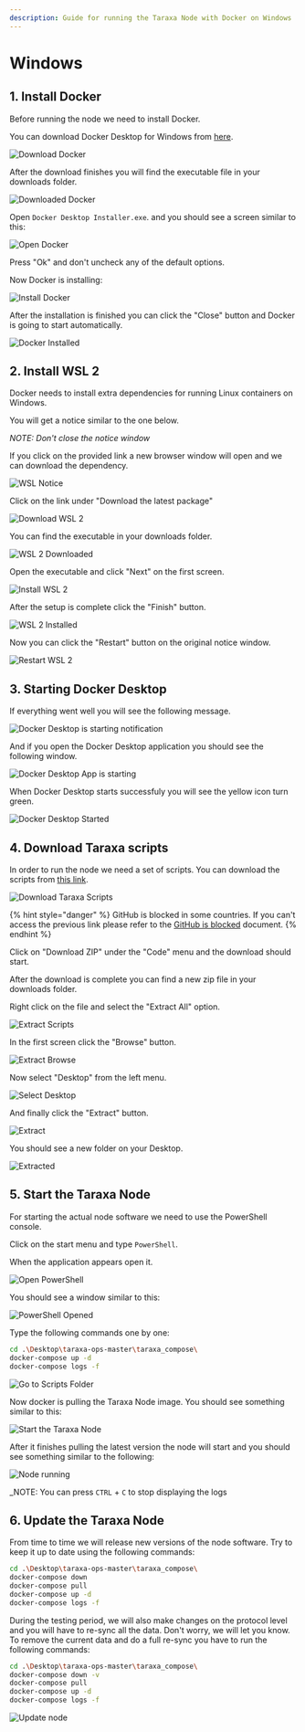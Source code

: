 ```yaml
---
description: Guide for running the Taraxa Node with Docker on Windows
---
```


# Windows

## 1. Install Docker

Before running the node we need to install Docker.

You can download Docker Desktop for Windows from [here](https://desktop.docker.com/win/stable/amd64/Docker%20Desktop%20Installer.exe).

![Download Docker](../../.gitbook/assets/1-download%20%281%29.png)

After the download finishes you will find the executable file in your downloads folder.

![Downloaded Docker](../../.gitbook/assets/2-downloaded%20%281%29.png)

Open `Docker Desktop Installer.exe`. and you should see a screen similar to this:

![Open Docker](../../.gitbook/assets/3-open%20%281%29.png)

Press "Ok" and don't uncheck any of the default options.

Now Docker is installing:

![Install Docker](../../.gitbook/assets/4-install%20%281%29.png)

After the installation is finished you can click the "Close" button and Docker is going to start automatically.

![Docker Installed](../../.gitbook/assets/5-installed.png)

## 2. Install WSL 2

Docker needs to install extra dependencies for running Linux containers on Windows.

You will get a notice similar to the one below.

_NOTE: Don't close the notice window_

If you click on the provided link a new browser window will open and we can download the dependency.

![WSL Notice](../../.gitbook/assets/6-wsl-notice.png)

Click on the link under "Download the latest package"

![Download WSL 2](../../.gitbook/assets/7-wsl-download.png)

You can find the executable in your downloads folder.

![WSL 2 Downloaded](../../.gitbook/assets/8-wsl-downloaded.png)

Open the executable and click "Next" on the first screen.

![Install WSL 2](../../.gitbook/assets/9-wsl-install.png)

After the setup is complete click the "Finish" button.

![WSL 2 Installed](../../.gitbook/assets/10-wsl-finish.png)

Now you can click the "Restart" button on the original notice window.

![Restart WSL 2](../../.gitbook/assets/11-wsl-restart.png)

## 3. Starting Docker Desktop

If everything went well you will see the following message.

![Docker Desktop is starting notification](../../.gitbook/assets/12-docker-stating.png)

And if you open the Docker Desktop application you should see the following window.

![Docker Desktop App is starting](../../.gitbook/assets/13-docker-starting-2.png)

When Docker Desktop starts successfuly you will see the yellow icon turn green.

![Docker Desktop Started](../../.gitbook/assets/14-docker-started.png)

## 4. Download Taraxa scripts

In order to run the node we need a set of scripts. You can download the scripts from [this link](https://github.com/Taraxa-project/taraxa-ops).

![Download Taraxa Scripts](../../.gitbook/assets/15-download-scripts.png)

{% hint style="danger" %}
GitHub is blocked in some countries. If you can't access the previous link please refer to the [GitHub is blocked](../github_blocked.md) document.
{% endhint %}

Click on "Download ZIP" under the "Code" menu and the download should start.

After the download is complete you can find a new zip file in your downloads folder.

Right click on the file and select the "Extract All" option.

![Extract Scripts](../../.gitbook/assets/17-open-extract-scripts.png)

In the first screen click the "Browse" button.

![Extract Browse](../../.gitbook/assets/18-extract-scripts.png)

Now select "Desktop" from the left menu.

![Select Desktop](../../.gitbook/assets/19-extract-scripts-desktop.png)

And finally click the "Extract" button.

![Extract](../../.gitbook/assets/20-extract.png)

You should see a new folder on your Desktop.

![Extracted](../../.gitbook/assets/21-extracted.png)

## 5. Start the Taraxa Node

For starting the actual node software we need to use the PowerShell console.

Click on the start menu and type `PowerShell`.

When the application appears open it.

![Open PowerShell](../../.gitbook/assets/22-open-powershell.png)

You should see a window similar to this:

![PowerShell Opened](../../.gitbook/assets/23-powershell-opened.png)

Type the following commands one by one:

```bash
cd .\Desktop\taraxa-ops-master\taraxa_compose\
docker-compose up -d
docker-compose logs -f 
```

![Go to Scripts Folder](../../.gitbook/assets/24-go-to-folder.png)

Now docker is pulling the Taraxa Node image. You should see something similar to this:

![Start the Taraxa Node](../../.gitbook/assets/25-docker-compose-up.png)

After it finishes pulling the latest version the node will start and you should see something similar to the following:

![Node running](../../.gitbook/assets/26-node-running.png)

_NOTE: You can press `CTRL` + `C` to stop displaying the logs

## 6. Update the Taraxa Node

From time to time we will release new versions of the node software. Try to keep it up to date using the following commands:

```bash
cd .\Desktop\taraxa-ops-master\taraxa_compose\
docker-compose down
docker-compose pull
docker-compose up -d
docker-compose logs -f
```

During the testing period, we will also make changes on the protocol level and you will have to re-sync all the data. Don't worry, we will let you know. To remove the current data and do a full re-sync you have to run the following commands:

```bash
cd .\Desktop\taraxa-ops-master\taraxa_compose\
docker-compose down -v
docker-compose pull
docker-compose up -d
docker-compose logs -f
```

![Update node](../../.gitbook/assets/27-update-node.png)

